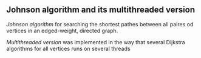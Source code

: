 ## Johnson algorithm and its multithreaded version

*Johnson algorithm* for searching the shortest pathes between all paires od vertices in an edged-weight, directed graph.

*Multithreaded version* was implemented in the way that several Dijkstra algorithms for all vertices runs on several threads
